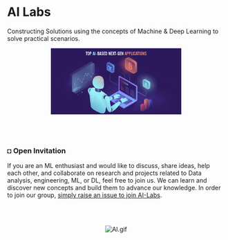 # AI Labs
Constructing Solutions using the concepts of Machine & Deep Learning to solve practical scenarios.

<div align="center">
    <img width="60%" src="src/files/ai-labs4.gif" alt="AI.gif" >
</div>

</br></br>

### ◘ Open Invitation
If you are an ML enthusiast and would like to discuss, share ideas, help each other, and collaborate on research and projects related to Data analysis, engineering, ML, or DL, feel free to join us. We can learn and discover new concepts and build them to advance our knowledge. In order to join our group, [simply raise an issue to join AI-Labs](https://github.com/AI-Labs-Workspace/AI-Labs-Invitation/tree/main).

</br></br>

<div align="center">
    <img width="50%" src="src/files/ai-labs1.gif" alt="AI.gif" >
</div>

</br></br>
